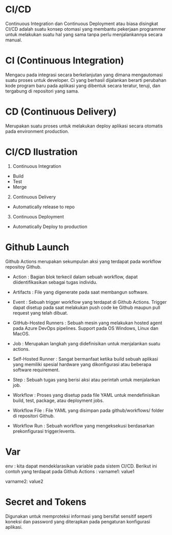 # CI/CD
Continuous Integration dan Continuous Deployment atau 
biasa disingkat CI/CD adalah suatu konsep otomasi 
yang membantu pekerjaan programmer untuk melakukan suatu hal 
yang sama tanpa perlu menjalankannya secara manual.

# CI (Continuous Integration)
Mengacu pada integrasi secara berkelanjutan yang dimana mengautomasi
 suatu proses untuk developer. Ci yang berhasil 
dijalankan berarti perubahan kode program baru 
pada aplikasi yang dibentuk secara teratur, teruji, 
dan tergabung di repositori yang sama.

# CD (Continuous Delivery)
Merupakan suatu proses untuk melakukan deploy aplikasi secara otomatis pada environment production.

# CI/CD Ilustration
1. Continuous Integration
- Build
- Test
- Merge
2. Continuous Delivery
- Automatically release to repo
3. Continuous Deployment
- Automatically Deploy to production

# Github Launch
Github Actions merupakan sekumpulan aksi yang terdapat pada workflow repositoy Github.

- Action : Bagian blok terkecil dalam sebuah workflow, dapat diidentifikasikan sebagai tugas individu.

- Artifacts : File yang digenerate pada saat membangun software.

- Event : Sebuah trigger workflow yang terdapat di Github Actions. Trigger dapat disetup pada saat melakukan push code ke Github maupun pull request yang telah dibuat.

- GitHub-Hosted Runners : Sebuah mesin yang melakukan hosted agent pada Azure DevOps pipelines. Support pada OS Windows, Linux dan MacOS.

- Job : Merupakan langkah yang didefinisikan untuk menjalankan suatu actions.

- Self-Hosted Runner : Sangat bermanfaat ketika build sebuah aplikasi yang memiliki spesial hardware yang dikonfigurasi atau beberapa software requirement.

- Step : Sebuah tugas yang berisi aksi atau perintah untuk menjalankan job.

- Workflow : Proses yang disetup pada file YAML untuk mendefinisikan build, test, package, atau deployment jobs.

- Workflow File : File YAML yang disimpan pada github/workflows/ folder di repositori Github.

- Workflow Run : Sebuah workflow yang mengeksekusi berdasarkan prekonfigurasi trigger/events.

# Var


env :
kita dapat mendeklarasikan variable pada sistem CI/CD. Berikut ini contoh yang terdapat pada Github Actions :
varname1: value1

varname2: value2

# Secret and Tokens
Digunakan untuk memproteksi informasi yang bersifat 
sensitif seperti koneksi dan password 
yang diterapkan pada pengaturan konfigurasi aplikasi.